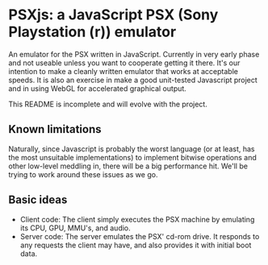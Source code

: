 # PSXjs: a JavaScript PSX (Sony Playstation (r)) emulator

An emulator for the PSX written in JavaScript. 
Currently in very early phase and not useable unless you want to cooperate getting it there. 
It's our intention to make a cleanly written emulator that works at acceptable speeds.
It is also an exercise in make a good unit-tested Javascript project and in using WebGL for accelerated graphical output.

This README is incomplete and will evolve with the project.

## Known limitations

Naturally, since Javascript is probably the worst language (or at least, has the most unsuitable implementations) to implement bitwise operations and other low-level meddling in, there will be a big performance hit. We'll be trying to work around these issues as we go.


## Basic ideas

- Client code: The client simply executes the PSX machine by emulating its CPU, GPU, MMU's, and audio.
- Server code: The server emulates the PSX' cd-rom drive. It responds to any requests the client may have, and also provides it with initial boot data.
